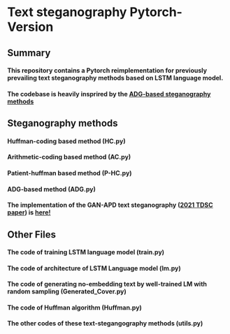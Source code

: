 # Text steganography Pytorch-Version

## Summary
#### This repository contains a Pytorch reimplementation for previously prevailing text steganography methods based on LSTM language model.
#### The codebase is heavily insprired by the [ADG-based steganography methods](https://github.com/Mhzzzzz/ADG-steganography)


## Steganography methods
#### Huffman-coding based method (HC.py)
#### Arithmetic-coding based method (AC.py)
#### Patient-huffman based method (P-HC.py)
#### ADG-based method (ADG.py)
#### The implementation of the GAN-APD text steganography ([2021 TDSC paper](10.1109/TDSC.2021.3079957)) is [here!](https://github.com/CAU-Tstega/text-steganography)

## Other Files
#### The code of training LSTM language model (train.py)
#### The code of architecture of LSTM Language model (lm.py)
#### The code of generating no-embedding text by well-trained LM with random sampling (Generated_Cover.py)
#### The code of Huffman algorithm (Huffman.py)
#### The other codes of these text-stegangography methods (utils.py)
